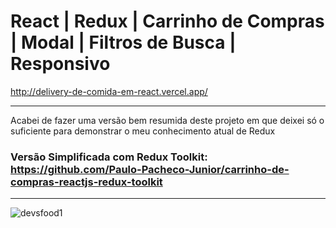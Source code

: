 # React | Redux | Carrinho de Compras | Modal | Filtros de Busca | Responsivo

http://delivery-de-comida-em-react.vercel.app/

-------------------------------------------------------------------------
Acabei de fazer uma versão bem resumida deste projeto
em que deixei só o suficiente para demonstrar o meu conhecimento atual de Redux

### Versão Simplificada com Redux Toolkit: https://github.com/Paulo-Pacheco-Junior/carrinho-de-compras-reactjs-redux-toolkit

-------------------------------------------------------------------------

![devsfood1](https://user-images.githubusercontent.com/78752003/146421010-2966f90b-70d6-4b5d-aaf5-73a764502249.png)
